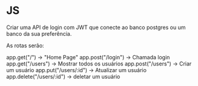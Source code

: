 # JS

Criar uma API de login com JWT que conecte ao banco postgres ou um banco da sua preferência.

As rotas serão:

app.get("/") -> "Home Page"
app.post("/login") -> Chamada login
app.get("/users") -> Mostrar todos os usuários
app.post("/users") -> Criar um usuário
app.put("/users/:id") -> Atualizar um usuário
app.delete("/users/:id") -> deletar um usuário
